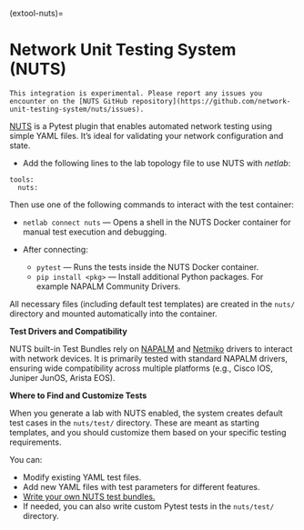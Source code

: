 (extool-nuts)=
# Network Unit Testing System (NUTS)

```{warning}
This integration is experimental. Please report any issues you encounter on the [NUTS GitHub repository](https://github.com/network-unit-testing-system/nuts/issues).
```

[NUTS](https://github.com/network-unit-testing-system/nuts) is a Pytest plugin that enables automated network testing using simple YAML files. It’s ideal for validating your network configuration and state.

* Add the following lines to the lab topology file to use NUTS with _netlab_:

```
tools:
  nuts:
```

Then use one of the following commands to interact with the test container:

* `netlab connect nuts` — Opens a shell in the NUTS Docker container for manual test execution and debugging.

* After connecting:
  * `pytest` — Runs the tests inside the NUTS Docker container.
  * `pip install <pkg>` — Install additional Python packages. For example NAPALM Community Drivers.

All necessary files (including default test templates) are created in the `nuts/` directory and mounted automatically into the container.


**Test Drivers and Compatibility**

NUTS built-in Test Bundles rely on [NAPALM](https://github.com/napalm-automation/napalm) and [Netmiko](https://github.com/ktbyers/netmiko) drivers to interact with network devices. It is primarily tested with standard NAPALM drivers, ensuring wide compatibility across multiple platforms (e.g., Cisco IOS, Juniper JunOS, Arista EOS).

**Where to Find and Customize Tests**

When you generate a lab with NUTS enabled, the system creates default test cases in the `nuts/test/` directory. These are meant as starting templates, and you should customize them based on your specific testing requirements.

You can:

- Modify existing YAML test files.
- Add new YAML files with test parameters for different features.
- [Write your own NUTS test bundles.](https://nuts.readthedocs.io/en/latest/dev/writetests.html)
- If needed, you can also write custom Pytest tests in the `nuts/test/` directory.
